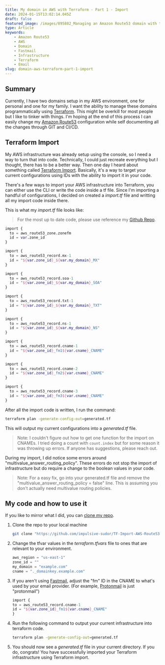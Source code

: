 ```yaml
---
title: My domain in AWS with Terraform - Part 1 - Import
date: 2024-01-15T13:02:14.045Z
draft: false
featured_image: /images/895882_Managing an Amazon Route53 domain with the help of_xl-1024-v1-0.png
type: Article
keywords:
    - Amazon Route53
    - AWS
    - Domain
    - Fastmail
    - Infrastructure
    - Terraform
    - Email
slug: domain-aws-terraform-part-1-import
---
```


## Summary

Currently, I have two domains setup in my AWS environment, one for personal and one for my family. I want the ability to manage these domains programmatically using [Terraform](https://www.terraform.io). This might be overkill for most people but I like to tinker with things. I'm hoping at the end of this process I can easily change my [Amazon Route53](https://aws.amazon.com/route53/) configuration while self documenting all the changes through GIT and CI/CD.

## Terraform Import

My AWS infrastructure was already setup using the console, so I need a way to turn that into code. Technically, I could just recreate everything but I thought, there has to be a better way. Then one day I heard about something called [Terraform Import](https://developer.hashicorp.com/terraform/cli/import). Basically, it's a way to target your current configurations using IDs with the ability to import it in your code.

There's a few ways to import your AWS infrastructure into Terraform, you can either use the CLI or write the code inside a tf file. Since I'm importing a handful of configurations, I decided on created a *import.tf* file and writting all my import code inside there.

This is what my *import.tf* file looks like:
> For the most up to date code, please use reference my [Github Repo](https://github.com/impulsive-sudor/TF-Import-AWS-Route53-Zone-and-Records/blob/main/import.tf).

```terraform
import {
  to = aws_route53_zone.zonefm
  id = var.zone_id
}

import {
  to = aws_route53_record.mx-1
  id = "${var.zone_id}_${var.my_domain}_MX"
}

import {
  to = aws_route53_record.soa-1
  id = "${var.zone_id}_${var.my_domain}_SOA"
}

import {
  to = aws_route53_record.txt-1
  id = "${var.zone_id}_${var.my_domain}_TXT"
}

import {
  to = aws_route53_record.ns-1
  id = "${var.zone_id}_${var.my_domain}_NS"
}

import {
  to = aws_route53_record.cname-1
  id = "${var.zone_id}_fm1${var.cname}_CNAME"
}

import {
  to = aws_route53_record.cname-2
  id = "${var.zone_id}_fm2${var.cname}_CNAME"
}

import {
  to = aws_route53_record.cname-3
  id = "${var.zone_id}_fm3${var.cname}_CNAME"
}
```

After all the import code is written, I run the command:

```zsh
terraform plan -generate-config-out=generated.tf
```

This will output my current configurations into a *generated.tf* file.

> Note: I couldn't figure out how to get one function for the import on CNAMEs. I tried doing a count with ```count.index``` but for some reason it was throwing up errors. If anyone has suggestions, please reach out.

During my import, I did notice some errors around "multivalue_answer_routing_policy". These errors do not stop the import of infrastructure but do require a change to the boolean values in your code.

> Note: For a easy fix, go into your generated.tf file and remove the "multivalue_answer_routing_policy = false" line. This is assuming you don't actually need multivalue routing policies.

## My code and how to use it

If you like to mirror what I did, you can [clone my repo](ttps://github.com/impulsive-sudor/TF-Import-AWS-Route53-Zone-and-Records/tree/main).

1. Clone the repo to your local machine

    ```zsh
    git clone "https://github.com/impulsive-sudor/TF-Import-AWS-Route53-Zone-and-Records.git"
    ```

2. Change the tfvar values in the *terraform.tfvars* file to ones that are relevant to your environment.

    ```terraform
    aws_region = "us-east-1"
    zone_id = ""
    my_domain = "example.com"
    cname = "._domainkey.example.com"
    ```

3. If you aren't using [Fastmail](https://www.fastmail.com), adjust the "fm" ID in the CNAME to what's used by your email provider. (For example, [Protonmail](https://proton.me/mail) is just "protonmail")

    ```terraform
    import {
    to = aws_route53_record.cname-1
    id = "${var.zone_id}_fm1${var.cname}_CNAME"
    }
    ```

4. Run the following command to output your current infrastructure into terraform code.

    ```zsh
    terraform plan -generate-config-out=generated.tf
    ```

5. You should now see a *generated.tf* file in your current directory. If you do, congrats! You have successfully imported your Terraform infrastructure using Terraform import.
